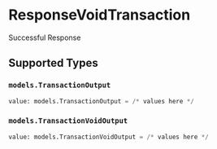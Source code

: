 # ResponseVoidTransaction

Successful Response


## Supported Types

### `models.TransactionOutput`

```python
value: models.TransactionOutput = /* values here */
```

### `models.TransactionVoidOutput`

```python
value: models.TransactionVoidOutput = /* values here */
```

